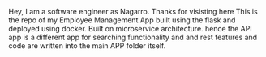 Hey, I am a software engineer as Nagarro. Thanks for visisting here
This is the repo of my Employee Management App built using the flask and deployed using docker.
Built on microservice architecture. hence the API app is a different app for searching functionality and and rest features and code are written into the main APP folder itself.
